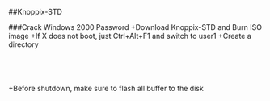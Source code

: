 
##Knoppix-STD

###Crack Windows 2000 Password
+Download Knoppix-STD and Burn ISO image
+If X does not boot, just Ctrl+Alt+F1 and switch to user1
+Create a directory
```linux
 ```
```linux
 ```
```linux
 ```
```linux
 ```
+Before shutdown, make sure to flash all buffer to the disk
```linux
 ```














